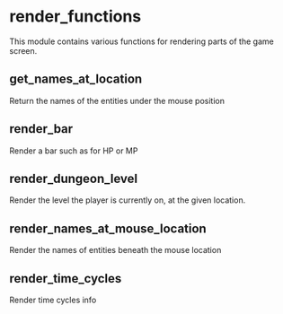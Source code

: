 # render_functions

This module contains various functions for rendering parts of the game screen.

## get_names_at_location

Return the names of the entities under the mouse position

## render_bar

Render a bar such as for HP or MP

## render_dungeon_level

Render the level the player is currently on, at the given location.

## render_names_at_mouse_location

Render the names of entities beneath the mouse location

## render_time_cycles

Render time cycles info
